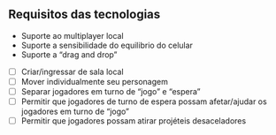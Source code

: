 ## Requisitos das tecnologias

- Suporte ao multiplayer local
- Suporte a sensibilidade do equilibrio do celular
- Suporte a “drag and drop”

- [ ] Criar/ingressar de sala local
- [ ] Mover individualmente seu personagem
- [ ] Separar jogadores em turno de “jogo” e “espera”
- [ ] Permitir que jogadores de turno de espera possam afetar/ajudar os jogadores em turno de “jogo”
- [ ] Permitir que jogadores possam atirar projéteis desaceladores
